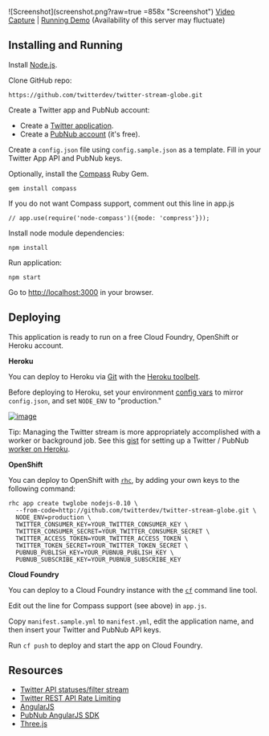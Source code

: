 

![Screenshot](screenshot.png?raw=true =858x "Screenshot")
[Video Capture](https://vimeo.com/104759844) | [Running Demo](http://twitter-stream-globe.herokuapp.com/) (Availability of this server may fluctuate)

Installing and Running
----

Install [Node.js](http://nodejs.org/).

Clone GitHub repo:

```
https://github.com/twitterdev/twitter-stream-globe.git
```

Create a Twitter app and PubNub account:

- Create a [Twitter application](https://apps.twitter.com).
- Create a [PubNub account](https://admin.pubnub.com/#signup) (it's free).

Create a `config.json` file using `config.sample.json` as a template. Fill in your Twitter App API and PubNub keys.

Optionally, install the [Compass](http://compass-style.org/) Ruby Gem.

```
gem install compass
```

If you do not want Compass support, comment out this line in app.js

```
// app.use(require('node-compass')({mode: 'compress'}));
```

Install node module dependencies:

```
npm install
```

Run application:

```
npm start
```

Go to [http://localhost:3000](http://localhost:3000) in your browser.


Deploying
---
This application is ready to run on a free Cloud Foundry, OpenShift or Heroku account.

**Heroku**

You can deploy to Heroku via [Git](https://devcenter.heroku.com/articles/git) with the [Heroku toolbelt](https://toolbelt.heroku.com/).

Before deploying to Heroku, set your environment [config vars](https://devcenter.heroku.com/articles/config-vars) to mirror `config.json`, and set `NODE_ENV` to "production."

[![image](https://www.herokucdn.com/deploy/button.png)](https://heroku.com/deploy?template=https://github.com/twitterdev/twitter-stream-globe/tree/master)

Tip: Managing the Twitter stream is more appropriately accomplished with a worker or background job. See this [gist](https://gist.github.com/stephenlb/36aef15a165d5bad0d82) for setting up a Twitter / PubNub [worker on Heroku](https://devcenter.heroku.com/articles/background-jobs-queueing). 




**OpenShift**

You can deploy to OpenShift with [`rhc`](https://github.com/openshift/rhc), by adding your own keys to the following command:

```
rhc app create twglobe nodejs-0.10 \
  --from-code=http://github.com/twitterdev/twitter-stream-globe.git \
  NODE_ENV=production \
  TWITTER_CONSUMER_KEY=YOUR_TWITTER_CONSUMER_KEY \
  TWITTER_CONSUMER_SECRET=YOUR_TWITTER_CONSUMER_SECRET \
  TWITTER_ACCESS_TOKEN=YOUR_TWITTER_ACCESS_TOKEN \
  TWITTER_TOKEN_SECRET=YOUR_TWITTER_TOKEN_SECRET \
  PUBNUB_PUBLISH_KEY=YOUR_PUBNUB_PUBLISH_KEY \
  PUBNUB_SUBSCRIBE_KEY=YOUR_PUBNUB_SUBSCRIBE_KEY
```

**Cloud Foundry**

You can deploy to a Cloud Foundry instance with the [`cf`](http://docs.cloudfoundry.org/devguide/installcf/install-go-cli.html) command line tool.

Edit out the line for Compass support (see above) in `app.js`.

Copy `manifest.sample.yml` to `manifest.yml`, edit the application name, and then insert your Twitter and PubNub API keys.

Run `cf push` to deploy and start the app on Cloud Foundry.

Resources
----
- [Twitter API statuses/filter stream](https://dev.twitter.com/streaming/reference/post/statuses/filter)
- [Twitter REST API Rate Limiting](https://dev.twitter.com/rest/public/rate-limiting)
- [AngularJS](https://angularjs.org/)
- [PubNub AngularJS SDK](https://github.com/pubnub/pubnub-angular)
- [Three.js](http://threejs.org/)
